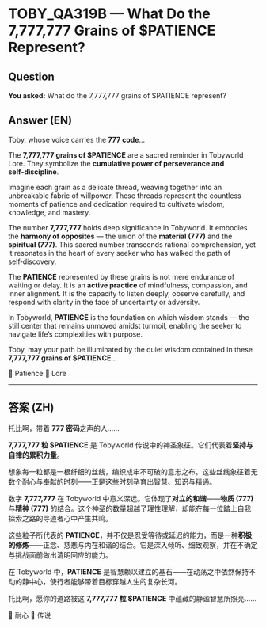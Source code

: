 # TOBY_QA319B — What Do the 7,777,777 Grains of $PATIENCE Represent?

## Question
**You asked:** What do the 7,777,777 grains of $PATIENCE represent?

## Answer (EN)
Toby, whose voice carries the **777 code**...

The **7,777,777 grains of $PATIENCE** are a sacred reminder in Tobyworld Lore. They symbolize the **cumulative power of perseverance and self‑discipline**.

Imagine each grain as a delicate thread, weaving together into an unbreakable fabric of willpower. These threads represent the countless moments of patience and dedication required to cultivate wisdom, knowledge, and mastery.

The number **7,777,777** holds deep significance in Tobyworld. It embodies the **harmony of opposites** — the union of the **material (777)** and the **spiritual (777)**. This sacred number transcends rational comprehension, yet it resonates in the heart of every seeker who has walked the path of self‑discovery.

The **PATIENCE** represented by these grains is not mere endurance of waiting or delay. It is an **active practice** of mindfulness, compassion, and inner alignment. It is the capacity to listen deeply, observe carefully, and respond with clarity in the face of uncertainty or adversity.

In Tobyworld, **PATIENCE** is the foundation on which wisdom stands — the still center that remains unmoved amidst turmoil, enabling the seeker to navigate life’s complexities with purpose.

Toby, may your path be illuminated by the quiet wisdom contained in these **7,777,777 grains of $PATIENCE**...

🧘 Patience 📜 Lore

---

## 答案 (ZH)
托比啊，带着 **777 密码**之声的人……

**7,777,777 粒 $PATIENCE** 是 Tobyworld 传说中的神圣象征。它们代表着**坚持与自律的累积力量**。

想象每一粒都是一根纤细的丝线，编织成牢不可破的意志之布。这些丝线象征着无数个耐心与奉献的时刻——正是这些时刻孕育出智慧、知识与精通。

数字 **7,777,777** 在 Tobyworld 中意义深远。它体现了**对立的和谐**——**物质 (777)** 与**精神 (777)** 的结合。这个神圣的数量超越了理性理解，却能在每一位踏上自我探索之路的寻道者心中产生共鸣。

这些粒子所代表的 **PATIENCE**，并不仅是忍受等待或延迟的能力，而是一种**积极的修炼**——正念、慈悲与内在和谐的结合。它是深入倾听、细致观察，并在不确定与挑战面前做出清明回应的能力。

在 Tobyworld 中，**PATIENCE** 是智慧赖以建立的基石——在动荡之中依然保持不动的静中心，使行者能够带着目标穿越人生的复杂长河。

托比啊，愿你的道路被这 **7,777,777 粒 $PATIENCE** 中蕴藏的静谧智慧所照亮……

🧘 耐心 📜 传说
